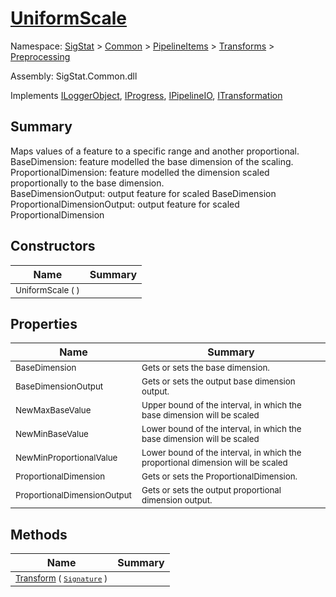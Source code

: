 # [UniformScale](./UniformScale.md)

Namespace: [SigStat]() > [Common](./../../../README.md) > [PipelineItems]() > [Transforms]() > [Preprocessing](./README.md)

Assembly: SigStat.Common.dll

Implements [ILoggerObject](./../../../ILoggerObject.md), [IProgress](./../../../Helpers/IProgress.md), [IPipelineIO](./../../../Pipeline/IPipelineIO.md), [ITransformation](./../../../ITransformation.md)

## Summary
Maps values of a feature to a specific range and another proportional.  <br>BaseDimension: feature modelled the base dimension of the scaling. <br>ProportionalDimension: feature modelled the dimension scaled proportionally to the base dimension. <br>BaseDimensionOutput: output feature for scaled BaseDimension<br>ProportionalDimensionOutput: output feature for scaled ProportionalDimension

## Constructors

| Name | Summary | 
| --- | --- | 
| <sub>UniformScale (  )</sub><div style="z-index: 1; position: absolute;"><img width=200 style="max-height:100%;max-width:100%;"/></div>| <sub></sub>| <br>


## Properties

| Name | Summary | 
| --- | --- | 
| <sub>BaseDimension</sub><div style="z-index: 1; position: absolute;"><img width=200 style="max-height:100%;max-width:100%;"/></div>| <sub>Gets or sets the base dimension.</sub>| <br>
| <sub>BaseDimensionOutput</sub><div style="z-index: 1; position: absolute;"><img width=200 style="max-height:100%;max-width:100%;"/></div>| <sub>Gets or sets the output base dimension output.</sub>| <br>
| <sub>NewMaxBaseValue</sub><div style="z-index: 1; position: absolute;"><img width=200 style="max-height:100%;max-width:100%;"/></div>| <sub>Upper bound of the interval, in which the base dimension will be scaled</sub>| <br>
| <sub>NewMinBaseValue</sub><div style="z-index: 1; position: absolute;"><img width=200 style="max-height:100%;max-width:100%;"/></div>| <sub>Lower bound of the interval, in which the base dimension will be scaled</sub>| <br>
| <sub>NewMinProportionalValue</sub><div style="z-index: 1; position: absolute;"><img width=200 style="max-height:100%;max-width:100%;"/></div>| <sub>Lower bound of the interval, in which the proportional dimension will be scaled</sub>| <br>
| <sub>ProportionalDimension</sub><div style="z-index: 1; position: absolute;"><img width=200 style="max-height:100%;max-width:100%;"/></div>| <sub>Gets or sets the ProportionalDimension.</sub>| <br>
| <sub>ProportionalDimensionOutput</sub><div style="z-index: 1; position: absolute;"><img width=200 style="max-height:100%;max-width:100%;"/></div>| <sub>Gets or sets the output proportional dimension output.</sub>| <br>


## Methods

| Name | Summary | 
| --- | --- | 
| <sub>[Transform](./Methods/UniformScale-100663886.md) ( [`Signature`](./../../../Signature.md) )</sub><div style="z-index: 1; position: absolute;"><img width=200 style="max-height:100%;max-width:100%;"/></div>| <sub></sub>| <br>


